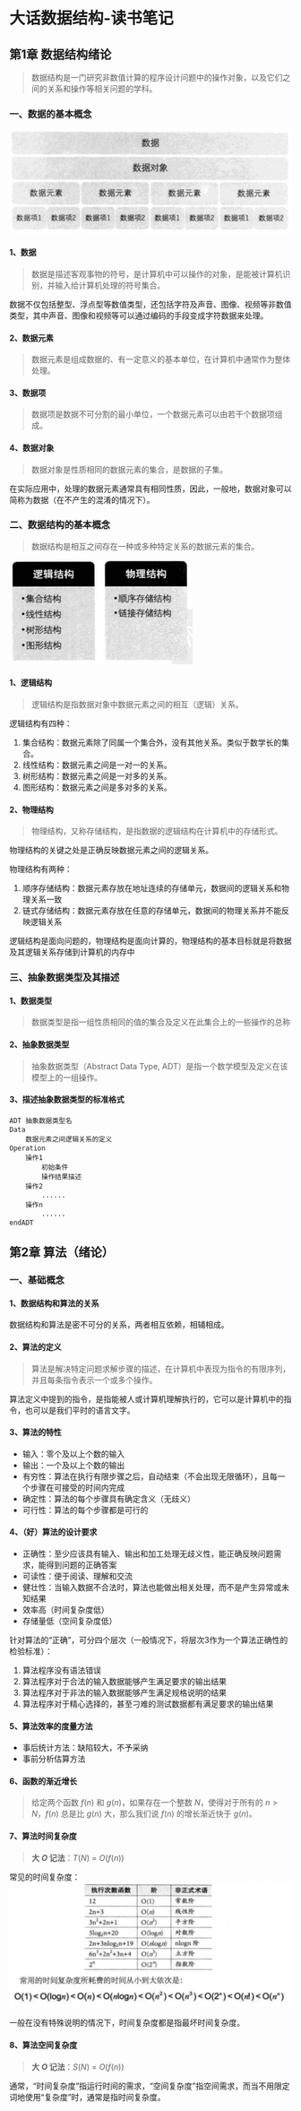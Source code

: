 # 大话数据结构-读书笔记

## 第1章 数据结构绪论

> 数据结构是一门研究非数值计算的程序设计问题中的操作对象，以及它们之间的关系和操作等相关问题的学科。

### 一、数据的基本概念

![数据的基本概念](数据的基本概念.PNG)

#### 1、数据
> 数据是描述客观事物的符号，是计算机中可以操作的对象，是能被计算机识别，并输入给计算机处理的符号集合。

数据不仅包括整型、浮点型等数值类型，还包括字符及声音、图像、视频等非数值类型，其中声音、图像和视频等可以通过编码的手段变成字符数据来处理。

#### 2、数据元素
> 数据元素是组成数据的、有一定意义的基本单位，在计算机中通常作为整体处理。

#### 3、数据项
> 数据项是数据不可分割的最小单位，一个数据元素可以由若干个数据项组成。

#### 4、数据对象
> 数据对象是性质相同的数据元素的集合，是数据的子集。

在实际应用中，处理的数据元素通常具有相同性质，因此，一般地，数据对象可以简称为数据（在不产生的混淆的情况下）。

### 二、数据结构的基本概念

> 数据结构是相互之间存在一种或多种特定关系的数据元素的集合。

![数据结构的基本概念](数据结构的基本概念.PNG)

#### 1、逻辑结构
> 逻辑结构是指数据对象中数据元素之间的相互（逻辑）关系。

逻辑结构有四种：
1. 集合结构：数据元素除了同属一个集合外，没有其他关系。类似于数学长的集合。
2. 线性结构：数据元素之间是一对一的关系。
3. 树形结构：数据元素之间是一对多的关系。
4. 图形结构：数据元素之间是多对多的关系。

#### 2、物理结构
> 物理结构，又称存储结构，是指数据的逻辑结构在计算机中的存储形式。

物理结构的关键之处是正确反映数据元素之间的逻辑关系。

物理结构有两种：
1. 顺序存储结构：数据元素存放在地址连续的存储单元，数据间的逻辑关系和物理关系一致
2. 链式存储结构：数据元素存放在任意的存储单元，数据间的物理关系并不能反映逻辑关系

逻辑结构是面向问题的，物理结构是面向计算的，物理结构的基本目标就是将数据及其逻辑关系存储到计算机的内存中

### 三、抽象数据类型及其描述

#### 1、数据类型
> 数据类型是指一组性质相同的值的集合及定义在此集合上的一些操作的总称

#### 2、抽象数据类型
> 抽象数据类型（Abstract Data Type, ADT）是指一个数学模型及定义在该模型上的一组操作。

#### 3、描述抽象数据类型的标准格式
```
ADT 抽象数据类型名
Data
    数据元素之间逻辑关系的定义
Operation
    操作1
        初始条件
        操作结果描述
    操作2
        ......
    操作n
        ......
endADT
```

## 第2章 算法（绪论）

### 一、基础概念
#### 1、数据结构和算法的关系
数据结构和算法是密不可分的关系，两者相互依赖，相辅相成。

#### 2、算法的定义
> 算法是解决特定问题求解步骤的描述，在计算机中表现为指令的有限序列，并且每条指令表示一个或多个操作。

算法定义中提到的指令，是指能被人或计算机理解执行的，它可以是计算机中的指令，也可以是我们平时的语言文字。

#### 3、算法的特性
+ 输入：零个及以上个数的输入
+ 输出：一个及以上个数的输出
+ 有穷性：算法在执行有限步骤之后，自动结束（不会出现无限循环），且每一个步骤在可接受的时间内完成
+ 确定性：算法的每个步骤具有确定含义（无歧义）
+ 可行性：算法的每个步骤都是可行的

#### 4、（好）算法的设计要求
+ 正确性：至少应该具有输入、输出和加工处理无歧义性，能正确反映问题需求，能得到问题的正确答案
+ 可读性：便于阅读、理解和交流
+ 健壮性：当输入数据不合法时，算法也能做出相关处理，而不是产生异常或未知结果
+ 效率高（时间复杂度低）
+ 存储量低（空间复杂度低）

针对算法的“正确”，可分四个层次（一般情况下，将层次3作为一个算法正确性的检验标准）：
1. 算法程序没有语法错误
2. 算法程序对于合法的输入数据能够产生满足要求的输出结果
3. 算法程序对于非法的输入数据能够产生满足规格说明的结果
4. 算法程序对于精心选择的，甚至刁难的测试数据都有满足要求的输出结果

#### 5、算法效率的度量方法
+ 事后统计方法：缺陷较大，不予采纳
+ 事前分析估算方法

#### 6、函数的渐近增长
> 给定两个函数 $f(n)$ 和 $g(n)$，如果存在一个整数 $N$，使得对于所有的 $n>N$，$f(n)$ 总是比 $g(n)$ 大，那么我们说 $f(n)$ 的增长渐近快于 $g(n)$。

#### 7、算法时间复杂度
> **大 $O$ 记法**：$T(N)$ = $O(f(n))$

常见的时间复杂度：
![常见时间复杂度](常见时间复杂度.PNG)

一般在没有特殊说明的情况下，时间复杂度都是指最坏时间复杂度。

#### 8、算法空间复杂度
> **大 $O$ 记法**：$S(N)$ = $O(f(n))$

通常，“时间复杂度”指运行时间的需求，“空间复杂度”指空间需求，而当不用限定词地使用“复杂度”时，通常是指时间复杂度。